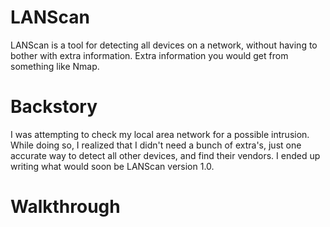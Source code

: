 # LANScan
LANScan is a tool for detecting all devices on a network, without having to bother with extra information. Extra information you would get from something like Nmap.

# Backstory
I was attempting to check my local area network for a possible intrusion. While doing so, I realized that I didn't need a bunch of extra's, just one accurate way to detect all other devices, and find their vendors. I ended up writing what would soon be LANScan version 1.0.

# Walkthrough
